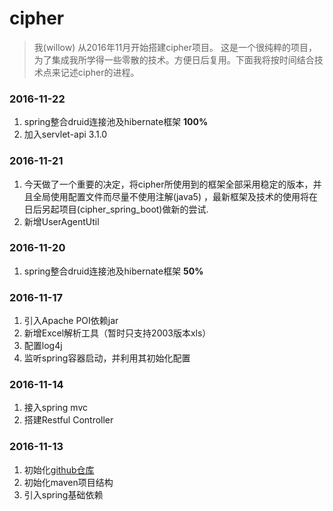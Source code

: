 # cipher

> 我(willow) 从2016年11月开始搭建cipher项目。 这是一个很纯粹的项目，为了集成我所学得一些零散的技术。方便日后复用。下面我将按时间结合技术点来记述cipher的进程。

### 2016-11-22

1. spring整合druid连接池及hibernate框架 **100%**
2. 加入servlet-api 3.1.0

### 2016-11-21

1. 今天做了一个重要的决定，将cipher所使用到的框架全部采用稳定的版本，并且全局使用配置文件而尽量不使用注解(java5) ，最新框架及技术的使用将在日后另起项目(cipher_spring_boot)做新的尝试.
2. 新增UserAgentUtil

### 2016-11-20

1. spring整合druid连接池及hibernate框架 **50%**

### 2016-11-17

1. 引入Apache POI依赖jar
2. 新增Excel解析工具（暂时只支持2003版本xls）
3. 配置log4j
4. 监听spring容器启动，并利用其初始化配置

### 2016-11-14
1. 接入spring mvc
2. 搭建Restful Controller

### 2016-11-13
1. 初始化[github仓库](https://github.com/revolyw/cipher)
2. 初始化maven项目结构
3. 引入spring基础依赖


